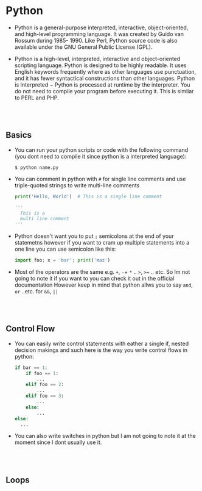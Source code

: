 # Python

- Python is a general-purpose interpreted, interactive, object-oriented, and high-level programming language. It was created by Guido van Rossum during 1985- 1990. Like Perl, Python source code is also available under the GNU General Public License (GPL).

- Python is a high-level, interpreted, interactive and object-oriented scripting language. Python is designed to be highly readable. It uses English keywords frequently where as other languages use punctuation, and it has fewer syntactical constructions than other languages. Python is Interpreted − Python is processed at runtime by the interpreter. You do not need to compile your program before executing it. This is similar to PERL and PHP.

<br>
<br>

## Basics

- You can run your python scripts or code with the following command (you dont need to compile it since python is a interpreted language):
  ```
  $ python name.py
  ```
 
- You can comment in python with `#` for single line comments and use triple-quoted strings to write multi-line comments
  ```python
  print('Hello, World')  # This is a single line comment
  
  '''
    This is a
    multi line comment
  '''
  ```

- Python doesn't want you to put `;` semicolons at the end of your statemetns however if you want to cram up multiple statements into a one line you can use semicolon like this:
  ```python
  import foo; x = 'bar'; print('maz')
  ```

- Most of the operators are the same e.g. `+`, `-`+ `*` .. `>`, `>=` .. etc. So Im not going to note it if you want to you can check it out in the official documentation However keep in mind that python allws you to say `and`, `or` ..etc. for `&&`, `||`

<br>
<br>

## Control Flow

- You can easily write control statements with eather a single if, nested decision makings and such here  is the way you write control flows in python:
  ```python
  if bar == 1:
      if foo == 1:
          ...
      elif foo == 2: 
          ...
      elif foo == 3:
          ...
      else:
          ...
  else:
    ...
  ```
  
- You can also write switches in python but I am not going to note it at the moment since I dont usually use it.

<br>
<br>

## Loops













